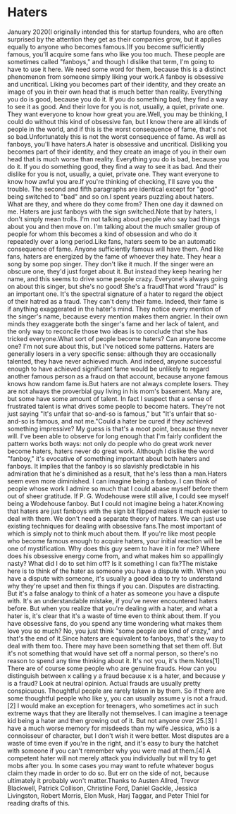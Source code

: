 # Haters

January 2020(I originally intended this for startup founders, who are often
surprised by the attention they get as their companies grow, but
it applies equally to anyone who becomes famous.)If you become sufficiently famous, you'll acquire some fans who
like you too much. These people are sometimes called "fanboys," and
though I dislike that term, I'm going to have to use it here.  We
need some word for them, because this is a distinct phenomenon from
someone simply liking your work.A fanboy is obsessive and uncritical. Liking you becomes part of
their identity, and they create an image of you in their own head
that is much better than reality. Everything you do is good, because
you do it. If you do something bad, they find a way to see it as
good. And their love for you is not, usually, a quiet, private one.
They want everyone to know how great you are.Well, you may be thinking, I could do without this kind of obsessive
fan, but I know there are all kinds of people in the world, and if
this is the worst consequence of fame, that's not so bad.Unfortunately this is not the worst consequence of fame. As well
as fanboys, you'll have haters.A hater is obsessive and uncritical. Disliking you becomes part of
their identity, and they create an image of you in their own head
that is much worse than reality. Everything you do is bad, because
you do it. If you do something good, they find a way to see it as
bad. And their dislike for you is not, usually, a quiet, private
one. They want everyone to know how awful you are.If you're thinking of checking, I'll save you the trouble. The
second and fifth paragraphs are identical except for "good" being
switched to "bad" and so on.I spent years puzzling about haters.  What are they, and where do
they come from? Then one day it dawned on me. Haters are just fanboys
with the sign switched.Note that by haters, I don't simply mean trolls. I'm not talking about 
people who say bad things about you and then move on. I'm talking
about the much smaller group of people for whom this becomes a 
kind of obsession and who do it repeatedly over a long period.Like fans, haters seem to be an automatic consequence of fame.
Anyone sufficiently famous will have them. And like fans, haters
are energized by the fame of whoever they hate. They hear a song
by some pop singer. They don't like it much. If the singer were an
obscure one, they'd just forget about it. But instead they keep
hearing her name, and this seems to drive some people crazy.
Everyone's always going on about this singer, but she's no good!
She's a fraud!That word "fraud" is an important one. It's the spectral signature
of a hater to regard the object of their hatred as a 
fraud. They
can't deny their fame. Indeed, their fame is if anything exaggerated
in the hater's mind. They notice every mention of the singer's name,
because every mention makes them angrier. In their own minds they
exaggerate both the singer's fame and her lack of talent, and the
only way to reconcile those two ideas is to conclude that she has
tricked everyone.What sort of people become haters? Can anyone become one? I'm not
sure about this, but I've noticed some patterns. Haters are generally
losers in a very specific sense: although they are occasionally
talented, they have never achieved much. And indeed, anyone
successful enough to have achieved significant fame would be unlikely
to regard another famous person as a fraud on that account, because
anyone famous knows how random fame is.But haters are not always complete losers. They are not always the
proverbial guy living in his mom's basement. Many are, but some
have some amount of talent. In fact I suspect that a sense of
frustrated talent is what drives some people to become haters.
They're not just saying "It's unfair that so-and-so is famous," but
"It's unfair that so-and-so is famous, and not me."Could a hater be cured if they achieved something impressive? My
guess is that's a moot point, because they 
never will. I've been
able to observe for long enough that I'm fairly confident the pattern
works both ways: not only do people who do great work never become
haters, haters never do great work. Although I dislike the word
"fanboy," it's evocative of something important about both haters
and fanboys. It implies that the fanboy is so slavishly predictable in his admiration
that he's diminished as a result, that he's less than a man.Haters seem even more diminished. I can imagine being a fanboy.
I can think of people whose work I admire so much that I could abase
myself before them out of sheer gratitude. If P. G.  Wodehouse were
still alive, I could see myself being a Wodehouse fanboy. But I
could not imagine being a hater.Knowing that haters are just fanboys with the sign bit flipped makes
it much easier to deal with them. We don't need a separate theory
of haters. We can just use existing techniques for dealing with
obsessive fans.The most important of which is simply not to think much about them.
If you're like most people who become famous enough to acquire
haters, your initial reaction will be one of mystification. Why
does this guy seem to have it in for me? Where does his obsessive
energy come from, and what makes him so appallingly nasty? What did
I do to set him off? Is it something I can fix?The mistake here is to think of the hater as someone you have a
dispute with. When you have a dispute with someone, it's usually a
good idea to try to understand why they're upset and then fix things
if you can. Disputes are distracting. But it's a false analogy to
think of a hater as someone you have a dispute with.  It's an
understandable mistake, if you've never encountered haters before.
But when you realize that you're dealing with a hater, and what a
hater is, it's clear that it's a waste of time even to think about
them. If you have obsessive fans, do you spend any time wondering
what makes them love you so much? No, you just think "some
people are kind of crazy," and that's the end of it.Since haters are equivalent to fanboys, that's the way to deal with
them too. There may have been something that set them off. But it's
not something that would have set off a normal person, so there's
no reason to spend any time thinking about it. It's not you, it's
them.Notes[1] There are of course some people who are genuine frauds. How can
you distinguish between x calling y a fraud because x is a hater,
and because y is a fraud? Look at neutral opinion. Actual frauds
are usually pretty conspicuous. Thoughtful people are rarely taken
in by them. So if there are some thoughtful people who like y, you
can usually assume y is not a fraud.[2] I would make an exception for teenagers, who sometimes act in
such extreme ways that they are literally not themselves. I can
imagine a teenage kid being a hater and then growing out of it. But
not anyone over 25.[3] I have a much worse memory for misdeeds than my wife Jessica,
who is a connoisseur of character, but I don't wish it were better.
Most disputes are a waste of time even if you're in the right, and
it's easy to bury the hatchet with someone if you can't remember
why you were mad at them.[4] A competent hater will not merely attack you individually but
will try to get mobs after you. In some cases you may want to refute
whatever bogus claim they made in order to do so. But err on the
side of not, because ultimately it probably won't matter.Thanks to Austen Allred, Trevor Blackwell, Patrick Collison,
Christine Ford, Daniel Gackle, Jessica Livingston, Robert Morris, 
Elon Musk, Harj Taggar, and Peter Thiel for reading drafts of this.